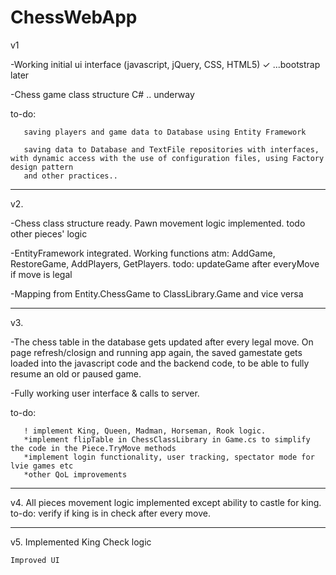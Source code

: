 # ChessWebApp

v1

-Working initial ui interface (javascript, jQuery, CSS, HTML5) ✓  ...bootstrap later

-Chess game class structure C# .. underway

to-do: 

       saving players and game data to Database using Entity Framework

       saving data to Database and TextFile repositories with interfaces, with dynamic access with the use of configuration files, using Factory design pattern
       and other practices..

---------------------------------------------------------------------------------------------------------------------------------------------------------------



v2.

-Chess class structure ready. Pawn movement logic implemented. todo other pieces' logic

-EntityFramework integrated. Working functions atm: AddGame, RestoreGame, AddPlayers, GetPlayers. todo: updateGame after everyMove if move is legal 

-Mapping from Entity.ChessGame to ClassLibrary.Game and vice versa
    
         
---------------------------------------------------------------------------------------------------------------------------------------------------------------

       
v3. 

-The chess table in the database gets updated after every legal move. On page refresh/closign and running app again, the saved gamestate gets loaded into the javascript code and the backend code, to be able to fully resume an old or paused game.

-Fully working user interface & calls to server. 

to-do: 

       ! implement King, Queen, Madman, Horseman, Rook logic. 
       *implement flipTable in ChessClassLibrary in Game.cs to simplify the code in the Piece.TryMove methods
       *implement login functionality, user tracking, spectator mode for lvie games etc
       *other QoL improvements
       

---------------------------------------------------------------------------------------------------------------------------------------------------------------
v4.
       All pieces movement logic implemented except ability to castle for king. 
       to-do: verify if king is in check after every move.  


---------------------------------------------------------------------------------------------------------------------------------------------------------------
v5. Implemented King Check logic

    Improved UI
